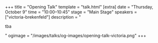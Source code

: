 +++
title = "Opening Talk"
template = "talk.html"
[extra]
  date = "Thursday, October 9"
  time = "10:00–10:45"
  stage = "Main Stage"
  speakers = ["victoria-brekenfeld"]
  description = "<p>tba</p>"
  ogimage = "/images/talks/og-images/opening-talk-victoria.png"
+++
